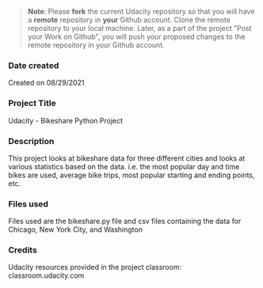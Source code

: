 >**Note**: Please **fork** the current Udacity repository so that you will have a **remote** repository in **your** Github account. Clone the remote repository to your local machine. Later, as a part of the project "Post your Work on Github", you will push your proposed changes to the remote repository in your Github account.

### Date created
Created on 08/29/2021

### Project Title
Udacity - Bikeshare Python Project

### Description
This project looks at bikeshare data for three different cities and looks at various statistics based on the data. i.e. the most popular day and time bikes are used, average bike trips, most popular starting and ending points, etc.

### Files used
Files used are the bikeshare.py file and csv files containing the data for Chicago, New York City, and Washington

### Credits
Udacity resources provided in the project classroom: classroom.udacity.com
